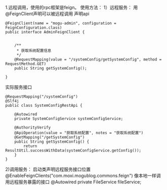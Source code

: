 

1.远程调用，使用的rpc框架是feign。
使用方法：
1）远程服务：
用@FeignClient声明可以被远程调用 
声明api
~~~
@FeignClient(name = "mogu-admin", configuration = FeignConfiguration.class)
public interface AdminFeignClient {


    /**
     * 获取系统配置信息
     */
    @RequestMapping(value = "/systemConfig/getSystemConfig", method = RequestMethod.GET)
    public String getSystemConfig();

}
~~~

实际服务接口
~~~
@RequestMapping("/systemConfig")
@Slf4j
public class SystemConfigRestApi {

    @Autowired
    private SystemConfigService systemConfigService;

    @AuthorityVerify
    @ApiOperation(value = "获取系统配置", notes = "获取系统配置")
    @GetMapping("/getSystemConfig")
    public String getSystemConfig() {
        return ResultUtil.successWithData(systemConfigService.getConfig());
    }
}
~~~

2)调用服务：
启动类声明远程服务接口位置
@EnableFeignClients("com.moxi.mogublog.commons.feign")
像本地一样调用远程服务暴露的接口
@Autowired
private FileService fileService;